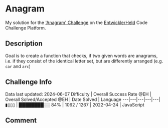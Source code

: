 # Anagram

My solution for the ['Anagram' Challenge](https://platform.entwicklerheld.de/challenge/anagram?technology=JavaScript) on the [EntwicklerHeld](https://platform.entwicklerheld.de/) Code Challenge Platform.

## Description
Goal is to create a function that checks, if two given words are anagrams, i.e. if they consist of the identical letter set, but are differently arranged (e.g. `car` and `arc`)

## Challenge Info
Data last updated: 2024-06-07
Difficulty | Overall Success Rate @EH | Overall Solved/Accepted @EH | Date Solved | Language
---|---|---|---|---|
▮▯▯▯ | ████████░░ 84% | 1062 / 1267 | 2022-04-24 | JavaScript

## Comment
